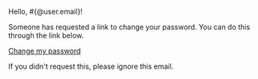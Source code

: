Hello, #{@user.email}!

Someone has requested a link to change your password. You can do this through the link below.

[Change my password](#{change_password_url})

If you didn't request this, please ignore this email.
